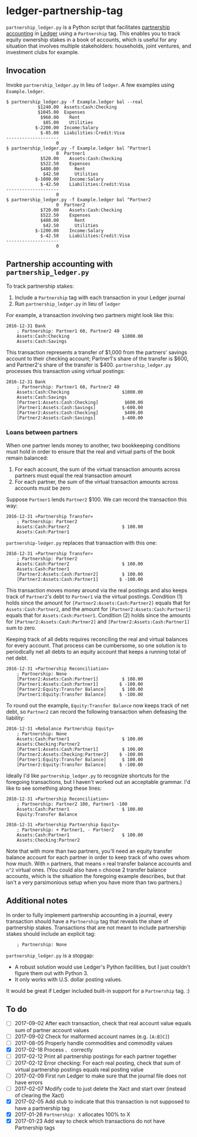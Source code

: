 # ledger-partnership-tag #

`partnership_ledger.py` is a Python script that facilitates
[partnership accounting](https://en.wikipedia.org/wiki/Partnership_accounting)
in [Ledger](http://www.ledger-cli.org/) using a `Partnership` tag. This
enables you to track equity ownership stakes in a book of accounts,
which is useful for any situation that involves multiple stakeholders:
households, joint ventures, and investment clubs for example.

## Invocation ##

Invoke `partnership_ledger.py` in lieu of `ledger`. A few examples using
`Example.ledger`.

    $ partnership_ledger.py -f Example.ledger bal --real
                $1240.00  Assets:Cash:Checking
                $1045.00  Expenses
                 $960.00    Rent
                  $85.00    Utilities
               $-2200.00  Income:Salary
                 $-85.00  Liabilities:Credit:Visa
    --------------------
                       0
    $ partnership_ledger.py -f Example.ledger bal ^Partner1
                       0  Partner1
                 $520.00    Assets:Cash:Checking
                 $522.50    Expenses
                 $480.00      Rent
                  $42.50      Utilities
               $-1000.00    Income:Salary
                 $-42.50    Liabilities:Credit:Visa
    --------------------
                       0
    $ partnership_ledger.py -f Example.ledger bal ^Partner2
                       0  Partner2
                 $720.00    Assets:Cash:Checking
                 $522.50    Expenses
                 $480.00      Rent
                  $42.50      Utilities
               $-1200.00    Income:Salary
                 $-42.50    Liabilities:Credit:Visa
    --------------------
                       0

## Partnership accounting with `partnership_ledger.py` ##

To track partnership stakes:

1. Include a `Partnership` tag with each transaction in your Ledger
   journal
2. Run `partnership_ledger.py` in lieu of `ledger`

For example, a transaction involving two partners might look like this:

    2016-12-31 Bank
        ; Partnership: Partner1 60, Partner2 40
	    Assets:Cash:Checking                    $1000.00
	    Assets:Cash:Savings

This transaction represents a transfer of $1,000 from the partners'
savings account to their checking account; Partner1's share of the
transfer is $600, and Partner2's share of the transfer is $400.
`partnership_ledger.py` processes this transaction using virtual
postings:

    2016-12-31 Bank
        ; Partnership: Partner1 60, Partner2 40
	    Assets:Cash:Checking                    $1000.00
	    Assets:Cash:Savings
	    [Partner1:Assets:Cash:Checking]          $600.00
	    [Partner1:Assets:Cash:Savings]          $-600.00
	    [Partner2:Assets:Cash:Checking]          $400.00
	    [Partner2:Assets:Cash:Savings]          $-400.00

### Loans between partners

When one partner lends money to another, two bookkeeping conditions
must hold in order to ensure that the real and virtual parts of the
book remain balanced:

1.  For each account, the sum of the virtual transaction amounts
    across partners must equal the real transaction amount
2.  For each partner, the sum of the virtual transaction amounts
    across accounts must be zero

Suppose `Partner1` lends `Partner2` $100. We can record the
transaction this way:

    2016-12-31 »Partnership Transfer«
        ; Partnership: Partner2
        Assets:Cash:Partner2                    $ 100.00
        Assets:Cash:Partner1

`partnership-ledger.py` replaces that transaction with this one:

    2016-12-31 »Partnership Transfer«
        ; Partnership: Partner2
        Assets:Cash:Partner2                    $ 100.00
        Assets:Cash:Partner1
        [Partner2:Assets:Cash:Partner2]         $ 100.00
        [Partner2:Assets:Cash:Partner1]        $ -100.00

This transaction moves money around via the real postings and also
keeps track of `Partner2`'s debt to `Partner1` via the virtual
postings. Condition (1) holds since the amount for
`[Partner2:Assets:Cash:Partner2]` equals that for
`Assets:Cash:Partner2`, and the amount for
`[Partner2:Assets:Cash:Partner1]` equals that for
`Assets:Cash:Partner1`. Condition (2) holds since the amounts for
`[Partner2:Assets:Cash:Partner2]` and
`[Partner2:Assets:Cash:Partner1]` sum to zero.

Keeping track of all debts requires reconciling the real and virtual
balances for every account. That process can be cumbersome, so one
solution is to periodically net all debts to an equity account that
keeps a running total of net debt.

    2016-12-31 »Partnership Reconciliation«
        ; Partnership: None
        [Partner2:Assets:Cash:Partner1]         $ 100.00
        [Partner1:Assets:Cash:Partner1]        $ -100.00
        [Partner2:Equity:Transfer Balance]      $ 100.00
        [Partner1:Equity:Transfer Balance]     $ -100.00

To round out the example, `Equity:Transfer Balance` now keeps track of
net debt, so `Partner2` can record the following transaction when
defeasing the liability:

    2016-12-31 »Rebalance Partnership Equity«
        ; Partnership: None
        Assets:Cash:Partner1                    $ 100.00
        Assets:Checking:Partner2
        [Partner1:Assets:Cash:Partner1]         $ 100.00
        [Partner2:Assets:Checking:Partner2]    $ -100.00
        [Partner1:Equity:Transfer Balance]      $ 100.00
        [Partner2:Equity:Transfer Balance]     $ -100.00

Ideally I'd like `partnership_ledger.py` to recognize shortcuts for
the foregoing transactions, but I haven't worked out an acceptable
grammar. I'd like to see something along these lines:

    2016-12-31 »Partnership Reconciliation«
        ; Partnership: Partner2 100, Partner1 -100
        Assets:Cash:Partner1                    $ 100.00
        Equity:Transfer Balance

    2016-12-31 »Partnership Partnership Equity«
        ; Partnership: + Partner1, - Partner2
        Assets:Cash:Partner1                    $ 100.00
        Assets:Checking:Partner2

Note that with more than two partners, you'll need an equity transfer
balance account for each partner in order to keep track of who owes
whom how much. With `n` partners, that means `n` real transfer balance
accounts and `n^2` virtual ones. (You could also have `n` choose 2
transfer balance accounts, which is the situation the foregoing
example describes, but that isn't a very parsimonious setup when you
have more than two partners.)

## Additional notes ##

In order to fully implement partnership accounting in a journal, every
transaction should have a `Partnership` tag that reveals the share of
partnership stakes. Transactions that are not meant to include
partnership stakes should include an explicit tag:

        ; Partnership: None

`partnership_ledger.py` is a stopgap:

- A robust solution would use Ledger's Python facilities, but I just
  couldn't figure them out with Python 3.
- It only works with U.S. dollar posting values.

It would be great if Ledger included built-in support for a
`Partnership` tag. :)

## To do ##

- [ ] 2017-09-02 After each transaction, check that real account value
  equals sum of partner account values
- [ ] 2017-09-02 Check for malformed account names (e.g. `[A:B]C]`)
- [ ] 2017-08-05 Properly handle commodities and commodity values
- [x] 2017-02-18 Process `、` correctly
- [ ] 2017-02-12 Print all partnership postings for each partner
  together
- [ ] 2017-02-12 Error checking: For each real posting, check that sum
  of virtual partnership postings equals real posting value
- [ ] 2017-02-09 First run Ledger to make sure that the journal file
  does not have errors
- [ ] 2017-02-07 Modify code to just delete the Xact and start over
  (instead of clearing the Xact)
- [x] 2017-02-05 Add stub to indicate that this transaction is not
  supposed to have a partnership tag
- [x] 2017-01-26 `Partnership: X` allocates 100% to X
- [x] 2017-01-23 Add way to check which transactions do not have
  Partnership tags
